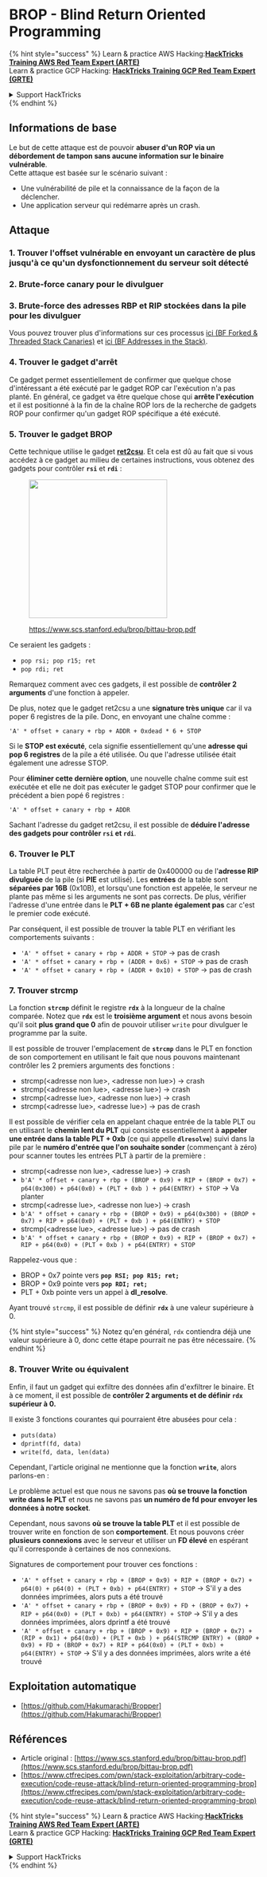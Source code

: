 # BROP - Blind Return Oriented Programming

{% hint style="success" %}
Learn & practice AWS Hacking:<img src="../../.gitbook/assets/arte.png" alt="" data-size="line">[**HackTricks Training AWS Red Team Expert (ARTE)**](https://training.hacktricks.xyz/courses/arte)<img src="../../.gitbook/assets/arte.png" alt="" data-size="line">\
Learn & practice GCP Hacking: <img src="../../.gitbook/assets/grte.png" alt="" data-size="line">[**HackTricks Training GCP Red Team Expert (GRTE)**<img src="../../.gitbook/assets/grte.png" alt="" data-size="line">](https://training.hacktricks.xyz/courses/grte)

<details>

<summary>Support HackTricks</summary>

* Check the [**subscription plans**](https://github.com/sponsors/carlospolop)!
* **Join the** 💬 [**Discord group**](https://discord.gg/hRep4RUj7f) or the [**telegram group**](https://t.me/peass) or **follow** us on **Twitter** 🐦 [**@hacktricks\_live**](https://twitter.com/hacktricks_live)**.**
* **Share hacking tricks by submitting PRs to the** [**HackTricks**](https://github.com/carlospolop/hacktricks) and [**HackTricks Cloud**](https://github.com/carlospolop/hacktricks-cloud) github repos.

</details>
{% endhint %}

## Informations de base

Le but de cette attaque est de pouvoir **abuser d'un ROP via un débordement de tampon sans aucune information sur le binaire vulnérable**.\
Cette attaque est basée sur le scénario suivant :

* Une vulnérabilité de pile et la connaissance de la façon de la déclencher.
* Une application serveur qui redémarre après un crash.

## Attaque

### **1. Trouver l'offset vulnérable** en envoyant un caractère de plus jusqu'à ce qu'un dysfonctionnement du serveur soit détecté

### **2. Brute-force canary** pour le divulguer

### **3. Brute-force des adresses RBP et RIP** stockées dans la pile pour les divulguer

Vous pouvez trouver plus d'informations sur ces processus [ici (BF Forked & Threaded Stack Canaries)](../common-binary-protections-and-bypasses/stack-canaries/bf-forked-stack-canaries.md) et [ici (BF Addresses in the Stack)](../common-binary-protections-and-bypasses/pie/bypassing-canary-and-pie.md).

### **4. Trouver le gadget d'arrêt**

Ce gadget permet essentiellement de confirmer que quelque chose d'intéressant a été exécuté par le gadget ROP car l'exécution n'a pas planté. En général, ce gadget va être quelque chose qui **arrête l'exécution** et il est positionné à la fin de la chaîne ROP lors de la recherche de gadgets ROP pour confirmer qu'un gadget ROP spécifique a été exécuté.

### **5. Trouver le gadget BROP**

Cette technique utilise le gadget [**ret2csu**](ret2csu.md). Et cela est dû au fait que si vous accédez à ce gadget au milieu de certaines instructions, vous obtenez des gadgets pour contrôler **`rsi`** et **`rdi`** :

<figure><img src="../../.gitbook/assets/image (1) (1) (1) (1) (1) (1) (1) (1) (1) (1) (1) (1).png" alt="" width="278"><figcaption><p><a href="https://www.scs.stanford.edu/brop/bittau-brop.pdf">https://www.scs.stanford.edu/brop/bittau-brop.pdf</a></p></figcaption></figure>

Ce seraient les gadgets :

* `pop rsi; pop r15; ret`
* `pop rdi; ret`

Remarquez comment avec ces gadgets, il est possible de **contrôler 2 arguments** d'une fonction à appeler.

De plus, notez que le gadget ret2csu a une **signature très unique** car il va poper 6 registres de la pile. Donc, en envoyant une chaîne comme :

`'A' * offset + canary + rbp + ADDR + 0xdead * 6 + STOP`

Si le **STOP est exécuté**, cela signifie essentiellement qu'une **adresse qui pop 6 registres** de la pile a été utilisée. Ou que l'adresse utilisée était également une adresse STOP.

Pour **éliminer cette dernière option**, une nouvelle chaîne comme suit est exécutée et elle ne doit pas exécuter le gadget STOP pour confirmer que le précédent a bien popé 6 registres :

`'A' * offset + canary + rbp + ADDR`

Sachant l'adresse du gadget ret2csu, il est possible de **déduire l'adresse des gadgets pour contrôler `rsi` et `rdi`**.

### 6. Trouver le PLT

La table PLT peut être recherchée à partir de 0x400000 ou de l'**adresse RIP divulguée** de la pile (si **PIE** est utilisé). Les **entrées** de la table sont **séparées par 16B** (0x10B), et lorsqu'une fonction est appelée, le serveur ne plante pas même si les arguments ne sont pas corrects. De plus, vérifier l'adresse d'une entrée dans le **PLT + 6B ne plante également pas** car c'est le premier code exécuté.

Par conséquent, il est possible de trouver la table PLT en vérifiant les comportements suivants :

* `'A' * offset + canary + rbp + ADDR + STOP` -> pas de crash
* `'A' * offset + canary + rbp + (ADDR + 0x6) + STOP` -> pas de crash
* `'A' * offset + canary + rbp + (ADDR + 0x10) + STOP` -> pas de crash

### 7. Trouver strcmp

La fonction **`strcmp`** définit le registre **`rdx`** à la longueur de la chaîne comparée. Notez que **`rdx`** est le **troisième argument** et nous avons besoin qu'il soit **plus grand que 0** afin de pouvoir utiliser `write` pour divulguer le programme par la suite.

Il est possible de trouver l'emplacement de **`strcmp`** dans le PLT en fonction de son comportement en utilisant le fait que nous pouvons maintenant contrôler les 2 premiers arguments des fonctions :

* strcmp(\<adresse non lue>, \<adresse non lue>) -> crash
* strcmp(\<adresse non lue>, \<adresse lue>) -> crash
* strcmp(\<adresse lue>, \<adresse non lue>) -> crash
* strcmp(\<adresse lue>, \<adresse lue>) -> pas de crash

Il est possible de vérifier cela en appelant chaque entrée de la table PLT ou en utilisant le **chemin lent du PLT** qui consiste essentiellement à **appeler une entrée dans la table PLT + 0xb** (ce qui appelle **`dlresolve`**) suivi dans la pile par le **numéro d'entrée que l'on souhaite sonder** (commençant à zéro) pour scanner toutes les entrées PLT à partir de la première :

* strcmp(\<adresse non lue>, \<adresse lue>) -> crash
* `b'A' * offset + canary + rbp + (BROP + 0x9) + RIP + (BROP + 0x7) + p64(0x300) + p64(0x0) + (PLT + 0xb ) + p64(ENTRY) + STOP` -> Va planter
* strcmp(\<adresse lue>, \<adresse non lue>) -> crash
* `b'A' * offset + canary + rbp + (BROP + 0x9) + p64(0x300) + (BROP + 0x7) + RIP + p64(0x0) + (PLT + 0xb ) + p64(ENTRY) + STOP`
* strcmp(\<adresse lue>, \<adresse lue>) -> pas de crash
* `b'A' * offset + canary + rbp + (BROP + 0x9) + RIP + (BROP + 0x7) + RIP + p64(0x0) + (PLT + 0xb ) + p64(ENTRY) + STOP`

Rappelez-vous que :

* BROP + 0x7 pointe vers **`pop RSI; pop R15; ret;`**
* BROP + 0x9 pointe vers **`pop RDI; ret;`**
* PLT + 0xb pointe vers un appel à **dl\_resolve**.

Ayant trouvé `strcmp`, il est possible de définir **`rdx`** à une valeur supérieure à 0.

{% hint style="success" %}
Notez qu'en général, `rdx` contiendra déjà une valeur supérieure à 0, donc cette étape pourrait ne pas être nécessaire.
{% endhint %}

### 8. Trouver Write ou équivalent

Enfin, il faut un gadget qui exfiltre des données afin d'exfiltrer le binaire. Et à ce moment, il est possible de **contrôler 2 arguments et de définir `rdx` supérieur à 0.**

Il existe 3 fonctions courantes qui pourraient être abusées pour cela :

* `puts(data)`
* `dprintf(fd, data)`
* `write(fd, data, len(data)`

Cependant, l'article original ne mentionne que la fonction **`write`**, alors parlons-en :

Le problème actuel est que nous ne savons pas **où se trouve la fonction write dans le PLT** et nous ne savons pas **un numéro de fd pour envoyer les données à notre socket**.

Cependant, nous savons **où se trouve la table PLT** et il est possible de trouver write en fonction de son **comportement**. Et nous pouvons créer **plusieurs connexions** avec le serveur et utiliser un **FD élevé** en espérant qu'il corresponde à certaines de nos connexions.

Signatures de comportement pour trouver ces fonctions :

* `'A' * offset + canary + rbp + (BROP + 0x9) + RIP + (BROP + 0x7) + p64(0) + p64(0) + (PLT + 0xb) + p64(ENTRY) + STOP` -> S'il y a des données imprimées, alors puts a été trouvé
* `'A' * offset + canary + rbp + (BROP + 0x9) + FD + (BROP + 0x7) + RIP + p64(0x0) + (PLT + 0xb) + p64(ENTRY) + STOP` -> S'il y a des données imprimées, alors dprintf a été trouvé
* `'A' * offset + canary + rbp + (BROP + 0x9) + RIP + (BROP + 0x7) + (RIP + 0x1) + p64(0x0) + (PLT + 0xb ) + p64(STRCMP ENTRY) + (BROP + 0x9) + FD + (BROP + 0x7) + RIP + p64(0x0) + (PLT + 0xb) + p64(ENTRY) + STOP` -> S'il y a des données imprimées, alors write a été trouvé

## Exploitation automatique

* [https://github.com/Hakumarachi/Bropper](https://github.com/Hakumarachi/Bropper)

## Références

* Article original : [https://www.scs.stanford.edu/brop/bittau-brop.pdf](https://www.scs.stanford.edu/brop/bittau-brop.pdf)
* [https://www.ctfrecipes.com/pwn/stack-exploitation/arbitrary-code-execution/code-reuse-attack/blind-return-oriented-programming-brop](https://www.ctfrecipes.com/pwn/stack-exploitation/arbitrary-code-execution/code-reuse-attack/blind-return-oriented-programming-brop)

{% hint style="success" %}
Learn & practice AWS Hacking:<img src="../../.gitbook/assets/arte.png" alt="" data-size="line">[**HackTricks Training AWS Red Team Expert (ARTE)**](https://training.hacktricks.xyz/courses/arte)<img src="../../.gitbook/assets/arte.png" alt="" data-size="line">\
Learn & practice GCP Hacking: <img src="../../.gitbook/assets/grte.png" alt="" data-size="line">[**HackTricks Training GCP Red Team Expert (GRTE)**<img src="../../.gitbook/assets/grte.png" alt="" data-size="line">](https://training.hacktricks.xyz/courses/grte)

<details>

<summary>Support HackTricks</summary>

* Check the [**subscription plans**](https://github.com/sponsors/carlospolop)!
* **Join the** 💬 [**Discord group**](https://discord.gg/hRep4RUj7f) or the [**telegram group**](https://t.me/peass) or **follow** us on **Twitter** 🐦 [**@hacktricks\_live**](https://twitter.com/hacktricks_live)**.**
* **Share hacking tricks by submitting PRs to the** [**HackTricks**](https://github.com/carlospolop/hacktricks) and [**HackTricks Cloud**](https://github.com/carlospolop/hacktricks-cloud) github repos.

</details>
{% endhint %}
